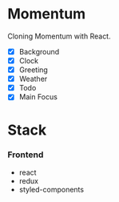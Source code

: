 # Momentum

Cloning Momentum with React.

- [x] Background
- [x] Clock
- [x] Greeting
- [x] Weather
- [x] Todo
- [x] Main Focus

# Stack

### Frontend

- react
- redux
- styled-components
